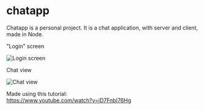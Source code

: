 # chatapp

Chatapp is a personal project. It is a chat application, with server and client, made in Node.


"Login" screen  

![Login screen](https://i.imgur.com/eijiFCD.png)

Chat view  

![Chat view](https://i.imgur.com/C9AFJZ4.png)



Made using this tutorial:  
https://www.youtube.com/watch?v=jD7FnbI76Hg
